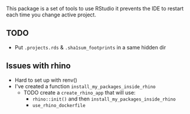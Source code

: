 This package is a set of tools to use RStudio it prevents the IDE to restart each time you change active project.

## TODO
+ Put `.projects.rds` & `.sha1sum_footprints` in a same hidden dir

## Issues with rhino

+ Hard to set up with renv()
+ I've created a function `install_my_packages_inside_rhino`
  - TODO create a `create_rhino_app` that will use:
    - `rhino::init()` and then `install_my_packages_inside_rhino` 
    - `use_rhino_dockerfile`